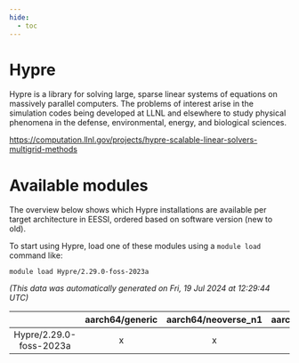 ```yaml
---
hide:
  - toc
---
```


Hypre
=====


Hypre is a library for solving large, sparse linear systems of equations on massively parallel computers. The problems of interest arise in the simulation codes being developed at LLNL and elsewhere to study physical phenomena in the defense, environmental, energy, and biological sciences.

https://computation.llnl.gov/projects/hypre-scalable-linear-solvers-multigrid-methods
# Available modules


The overview below shows which Hypre installations are available per target architecture in EESSI, ordered based on software version (new to old).

To start using Hypre, load one of these modules using a `module load` command like:

```shell
module load Hypre/2.29.0-foss-2023a
```

*(This data was automatically generated on Fri, 19 Jul 2024 at 12:29:44 UTC)*  

| |aarch64/generic|aarch64/neoverse_n1|aarch64/neoverse_v1|x86_64/generic|x86_64/amd/zen2|x86_64/amd/zen3|x86_64/intel/haswell|x86_64/intel/skylake_avx512|
| :---: | :---: | :---: | :---: | :---: | :---: | :---: | :---: | :---: |
|Hypre/2.29.0-foss-2023a|x|x|x|x|x|x|x|x|
